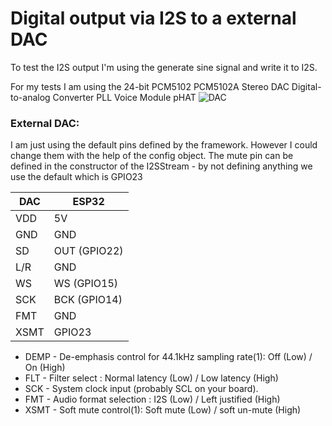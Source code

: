 # Digital output via I2S to a external DAC

To test the I2S output I'm using the generate sine signal and write it to I2S.

For my tests I am using the 24-bit PCM5102 PCM5102A Stereo DAC Digital-to-analog Converter PLL Voice Module pHAT
![DAC](https://pschatzmann.github.io/arduino-audio-tools/resources/dac.jpeg)

 
### External DAC:

I am just using the default pins defined by the framework. However I could change them with the help of the config object. The mute pin can be defined in the constructor of the I2SStream - by not defining anything we use the default which is GPIO23

 
| DAC     |  ESP32
| --------| ---------------
| VDD     |  5V
| GND     |  GND
| SD      |  OUT (GPIO22)
| L/R     |  GND
| WS      |  WS (GPIO15)
| SCK     |  BCK (GPIO14)
| FMT     |  GND 
| XSMT     | GPIO23 


- DEMP - De-emphasis control for 44.1kHz sampling rate(1): Off (Low) / On (High)
- FLT - Filter select : Normal latency (Low) / Low latency (High)
- SCK - System clock input (probably SCL on your board).
- FMT - Audio format selection : I2S (Low) / Left justified (High)
- XSMT - Soft mute control(1): Soft mute (Low) / soft un-mute (High)


